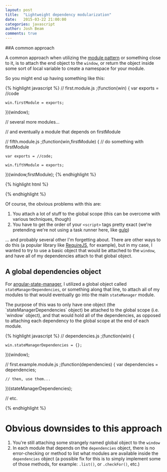 ```yaml
---
layout: post
title:  "Lightweight dependency modularization"
date:   2015-03-22 21:00:00
categories: javascript
author: Josh Beam
comments: true
---
```


##A common approach

A common approach when utilizing the <a href="http://addyosmani.com/resources/essentialjsdesignpatterns/book/#modulepatternjavascript">module pattern</a> or something close to it, is to attach the end object to the `window`, or return the object inside some sort of local variable to create a namespace for your module.

So you might end up having something like this:

{% highlight javascript %}
// first.module.js
;(function(win) {
	var exports = //code

	win.firstModule = exports;
})(window);

// several more modules...

// and eventually a module that depends on firstModule

// fifth.module.js
;(function(win,firstModule) {
	// do something with firstModule

	var exports = //code;

	win.fifthModule = exports;
})(window,firstModule);
{% endhighlight %}

{% highlight html %}
<!-- then in your html... -->

<script src="first.module.js"></script>
<!-- several other modules -->
<scirpt src="fifth.module.js"></script>

{% endhighlight %}

Of course, the obvious problems with this are:

1. You attach a lot of stuff to the global scope (this can be overcome with various techniques, though)
2. You have to get the order of your `<script>` tags pretty exact (we're pretending we're not using a task runner here, like <a href="http://gulpjs.com/">gulp</a>)

... and probably several other I'm forgetting about. There are other ways to do this (a popular library like <a href="http://requirejs.org/">RequireJS</a>, for example), but in my case, I wanted to try to use a basic object that would be attached to the `window`, and have all of my dependencies attach to that global object.

## A global dependencies object

For <a href="http://github.com/joshbeam/angular-state-manager">angular-state-manager</a>, I utilized a global object called `stateManagerDependencies`, or something along that line, to attach all of my modules to that would eventually go into the main `stateManager` module.

<!--excerpt.start-->The purpose of this was to only have one object (the `stateManagerDependencies` object) be attached to the global scope (i.e. `window` object), and that would hold all of the dependencies, as opposed to attaching each dependency to the global scope at the end of each module.<!--excerpt.end-->

{% highlight javascript %}
// dependencies.js
;(function(win) {

	win.stateManagerDependencies = {};

})(window);

// first.example.module.js
;(function(dependencies) {
	var dependencies = dependencies;

	// then, use them...
})(stateManagerDependencies);

// etc.

{% endhighlight %}

# Obvious downsides to this approach

1. You're still attaching some strangely named global object to the `window`
2. In each module that depends on the `dependencies` object, there is no error-checking or method to list what modules are available inside the `dependencies` object (a possible fix for this is to simply implement some of those methods, for example: `.list()`, or `.checkFor()`, etc.)